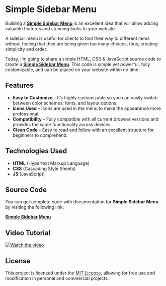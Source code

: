 # Simple Sidebar Menu

Building a **<a href="https://jvcodes.com/simple-sidebar-menu/">Simple Sidebar Menu</a>** is an excellent idea that will allow adding valuable features and stunning looks to your website.

A sidebar menu is useful for clients to find their way to different items without feeling that they are being given too many choices, thus, creating simplicity and order.

Today, I’m going to share a simple HTML, CSS & JavaScript source code to create a **<a href="https://jvcodes.com/simple-sidebar-menu/">Simple Sidebar Menu</a>**. This code is simple yet powerful, fully customizable, and can be placed on your website within no time.

## Features

- **Easy to Customize** – It’s highly customizable so you can easily switch between color schemes, fonts, and layout options.
- **Icons Used** – Icons are used in the menu to make the appearance more professional.
- **Compatibility** – Fully compatible with all current browser versions and provides the same functionality across devices.
- **Clean Code** – Easy to read and follow with an excellent structure for beginners to comprehend.

## Technologies Used

- **HTML** (Hypertext Markup Language)
- **CSS** (Cascading Style Sheets)
- **JS** (JavaScript)

## Source Code

You can get complete code with documentation for **Simple Sidebar Menu** by visiting the following link:

**<a href="https://jvcodes.com/simple-sidebar-menu/">Simple Sidebar Menu</a>**

## Video Tutorial

[![Watch the video](https://img.youtube.com/vi/4BQ_Alq7-Gw/0.jpg)](https://www.youtube.com/watch?v=4BQ_Alq7-Gw)

## License

This project is licensed under the [MIT License](LICENSE), allowing for free use and modification in personal and commercial projects.
